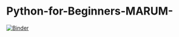 # Python-for-Beginners-MARUM-

[![Binder](https://mybinder.org/badge_logo.svg)](https://mybinder.org/v2/gh/huberrob/Python-for-Beginners-MARUM-/master)
